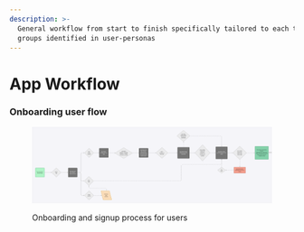```yaml
---
description: >-
  General workflow from start to finish specifically tailored to each target
  groups identified in user-personas
---
```


# App Workflow

### Onboarding user flow

<div data-full-width="true">

<figure><picture><source srcset="../.gitbook/assets/onboarding-app-workflow-dark.png" media="(prefers-color-scheme: dark)"><img src="../.gitbook/assets/onboarding-app-workflow.png" alt="Onboarding and signup process for users"></picture><figcaption><p>Onboarding and signup process for users</p></figcaption></figure>

</div>
